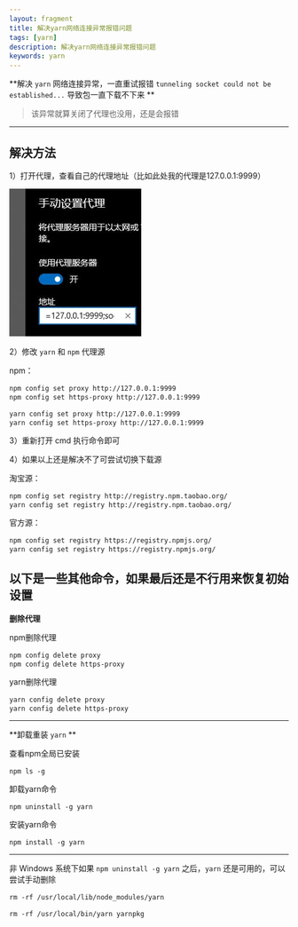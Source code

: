 ```yaml
---
layout: fragment
title: 解决yarn网络连接异常报错问题
tags: [yarn]
description: 解决yarn网络连接异常报错问题
keywords: yarn
---
```




**解决 `yarn` 网络连接异常，一直重试报错 `tunneling socket could not be established...` 导致包一直下载不下来 **

> 该异常就算关闭了代理也没用，还是会报错

------



## 解决方法

1）打开代理，查看自己的代理地址（比如此处我的代理是127.0.0.1:9999）

<img src="/images/fragments/yarn/network-connection-retrying_step1.jpg" />

2）修改 `yarn` 和 `npm` 代理源

npm：

```shell
npm config set proxy http://127.0.0.1:9999
npm config set https-proxy http://127.0.0.1:9999
```

```shell
yarn config set proxy http://127.0.0.1:9999
yarn config set https-proxy http://127.0.0.1:9999
```

3）重新打开 cmd 执行命令即可

4）如果以上还是解决不了可尝试切换下载源

淘宝源：

```shell
npm config set registry http://registry.npm.taobao.org/
yarn config set registry http://registry.npm.taobao.org/
```

官方源：

```shell
npm config set registry https://registry.npmjs.org/
yarn config set registry https://registry.npmjs.org/
```



## 以下是一些其他命令，如果最后还是不行用来恢复初始设置

**删除代理**

npm删除代理

```shell
npm config delete proxy
npm config delete https-proxy
```

yarn删除代理

```shell
yarn config delete proxy
yarn config delete https-proxy
```

------



**卸载重装 `yarn` **

查看npm全局已安装

```shell
npm ls -g
```

卸载yarn命令

```shell
npm uninstall -g yarn
```

安装yarn命令

```shell
npm install -g yarn
```

------



非 Windows 系统下如果 `npm uninstall -g yarn` 之后，`yarn` 还是可用的，可以尝试手动删除

```shell
rm -rf /usr/local/lib/node_modules/yarn
```

```shell
rm -rf /usr/local/bin/yarn yarnpkg
```

